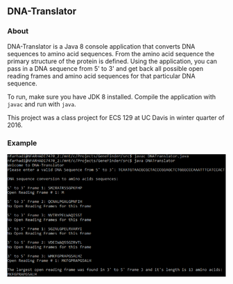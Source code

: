 ## DNA-Translator

### About
DNA-Translator is a Java 8 console application that converts DNA sequences to amino acid sequences. From the amino acid sequence the primary structure of the protein is defined. Using the application, you can pass in a DNA sequence from 5' to 3' and get back all possible open reading frames and amino acid sequences for that particular DNA sequence.

To run, make sure you have JDK 8 installed. Compile the application with `javac` and run with `java`.

This project was a class project for ECS 129 at UC Davis in winter quarter of 2016.

### Example
![](images/DNATranslatorSample.PNG)